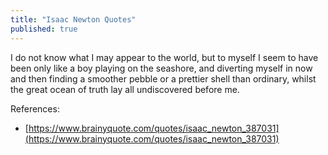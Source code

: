 ```yaml
---
title: "Isaac Newton Quotes"
published: true
---
```


I do not know what I may appear to the world, but to myself I seem to have been only like
a boy playing on the seashore, and diverting myself in now and then finding a smoother
pebble or a prettier shell than ordinary, whilst the great ocean of truth lay all
undiscovered before me.

References:

- [https://www.brainyquote.com/quotes/isaac_newton_387031](https://www.brainyquote.com/quotes/isaac_newton_387031)
